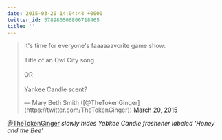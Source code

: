 ```yaml
---
date: 2015-03-20 14:04:44 +0000
twitter_id: 578980506806718465
title: ''
---
```


<blockquote class="twitter-tweet"><p lang="en" dir="ltr">It&#39;s time for everyone&#39;s faaaaaavorite game show: <br><br>Title of an Owl City song <br><br>OR <br><br>Yankee Candle scent?</p>&mdash; Mary Beth Smith ([@TheTokenGinger](https://twitter.com/TheTokenGinger)) <a href="https://twitter.com/TheTokenGinger/status/578978769848909824?ref_src=twsrc%5Etfw">March 20, 2015</a></blockquote>
<script async src="https://platform.twitter.com/widgets.js" charset="utf-8"></script>

[@TheTokenGinger](https://twitter.com/TheTokenGinger) *slowly hides Yabkee Candle freshener labeled ‘Honey and the Bee’*
